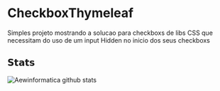 # CheckboxThymeleaf
Simples projeto mostrando a solucao para checkboxs de libs CSS que necessitam do uso de um input Hidden no inicio dos seus checkboxs

## 𝗦𝘁𝗮𝘁𝘀

![Aewinformatica github stats](https://github-readme-stats.vercel.app/api?username=aewinformatica&show_icons=true&theme=dracula)